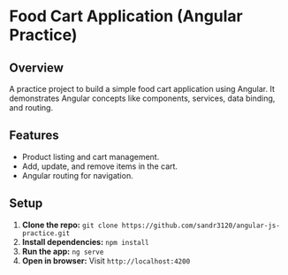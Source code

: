 # Food Cart Application (Angular Practice)

## Overview
A practice project to build a simple food cart application using Angular. It demonstrates Angular concepts like components, services, data binding, and routing.

## Features
- Product listing and cart management.
- Add, update, and remove items in the cart.
- Angular routing for navigation.

## Setup
1. **Clone the repo:** `git clone https://github.com/sandr3120/angular-js-practice.git`
2. **Install dependencies:** `npm install`
3. **Run the app:** `ng serve`
4. **Open in browser:** Visit `http://localhost:4200`
